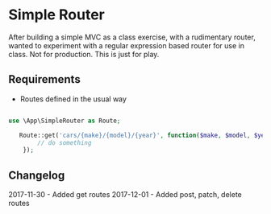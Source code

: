 # Simple Router

After building a simple MVC as a class exercise, with a rudimentary router, wanted to experiment with a regular expression based router for use in class.  Not for production.  This is just for play.

## Requirements

* Routes defined in the usual way
 
```php

use \App\SimpleRouter as Route;

   Route::get('cars/{make}/{model}/{year}', function($make, $model, $year){
        // do something
    });

 ```

## Changelog

2017-11-30 - Added get routes
2017-12-01 - Added post, patch, delete routes



